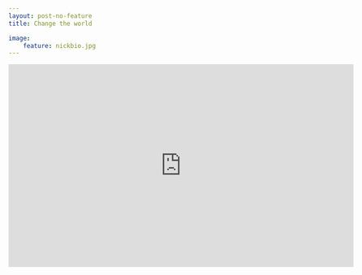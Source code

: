 ```yaml
---
layout: post-no-feature
title: Change the world

image:
    feature: nickbio.jpg
---
```


  <iframe class="tumblr_audio_player tumblr_audio_player_58797050191" src="http://levantis.tumblr.com/post/58797050191/audio_player_iframe/levantis/tumblr_mru8ur5rzw1rlnxww?audio_file=http%3A%2F%2Fwww.tumblr.com%2Faudio_file%2Flevantis%2F58797050191%2Ftumblr_mru8ur5rzw1rlnxww&color=white" frameborder="0" allowtransparency="true" scrolling="no" width="680" height="400"></iframe>